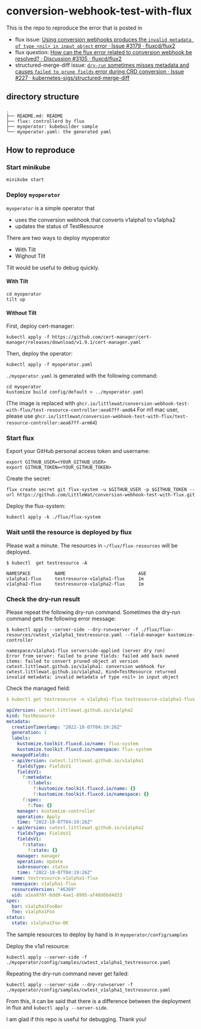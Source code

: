 # conversion-webhook-test-with-flux

This is the repo to reproduce the error that is posted in
- flux issue: [Using conversion webhooks produces the `invalid metadata of type <nil> in input object` error · Issue #3179 · fluxcd/flux2](https://github.com/fluxcd/flux2/issues/3179)
- flux question: [How can the flux error related to conversion webhook be resolved? · Discussion #3105 · fluxcd/flux2](https://github.com/fluxcd/flux2/discussions/3105)
- structured-merge-diff issue: [`dry-run` sometimes misses metadata and causes `failed to prune fields` error during CRD conversion · Issue #227 · kubernetes-sigs/structured-merge-diff](https://github.com/kubernetes-sigs/structured-merge-diff/issues/227)


## directory structure

```
.
├── README.md: README
├── flux: controllerd by flux
├── myoperator: kubebuilder sample
└── myoperator.yaml: the generated yaml
```

## How to reproduce

### Start minikube

```shell
minikube start 
```

### Deploy `myoperator`

`myoperator` is a simple operator that 
- uses the conversion webhook that converts v1alpha1 to v1alpha2
- updates the status of TestResource

There are two ways to deploy myoperator

- With Tilt
- Wighout Tilt

Tilt would be useful to debug quickly.

#### With Tilt

```shell
cd myoperator
tilt up
```

#### Without Tilt

First, deploy cert-manager:

```shell
kubectl apply -f https://github.com/cert-manager/cert-manager/releases/download/v1.9.1/cert-manager.yaml
```

Then, deploy the operator:

```shell
kubectl apply -f myoperator.yaml
```

`./myoperator.yaml` is generated with the following command:

```shell
cd myoperator
kustomize build config/default > ../myoperator.yaml
```
(The image is replaced with `ghcr.io/littlewat/conversion-webhook-test-with-flux/test-resource-controller:aea67ff-amd64`
For m1 mac user, please use `ghcr.io/littlewat/conversion-webhook-test-with-flux/test-resource-controller:aea67ff-arm64`)


### Start flux

Export your GitHub personal access token and username:

```shell
export GITHUB_USER=<YOUR_GITHUB_USER>
export GITHUB_TOKEN=<YOUR_GITHUB_TOKEN>
```

Create the secret:

```shell
flux create secret git flux-system -u $GITHUB_USER -p $GITHUB_TOKEN --url https://github.com/LittleWat/conversion-webhook-test-with-flux.git
```

Deploy the flux-system:

```shell
kubectl apply -k ./flux/flux-system
```

### Wait until the resource is deployed by flux

Please wait a minute.
The resources in `~/flux/flux-resources` will be deployed.
 
```shell
$ kubectl  get testresource -A

NAMESPACE         NAME                           AGE
v1alpha1-flux     testresource-v1alpha1-flux     1m
v1alpha2-flux     testresource-v1alpha2-flux     1m
```

### Check the dry-run result

Please repeat the following dry-run command.
Sometimes the dry-run command gets the following error message:

```shell
$ kubectl apply --server-side --dry-run=server -f ./flux/flux-resources/cwtest_v1alpha1_testresource.yaml --field-manager kustomize-controller

namespace/v1alpha1-flux serverside-applied (server dry run)
Error from server: failed to prune fields: failed add back owned items: failed to convert pruned object at version cwtest.littlewat.github.io/v1alpha1: conversion webhook for cwtest.littlewat.github.io/v1alpha2, Kind=TestResource returned invalid metadata: invalid metadata of type <nil> in input object
```

Check the managed field:

```yaml
$ kubectl get testresource -n v1alpha1-flux testresource-v1alpha1-flux -o yaml --show-managed-fields

apiVersion: cwtest.littlewat.github.io/v1alpha2
kind: TestResource
metadata:
  creationTimestamp: "2022-10-07T04:19:26Z"
  generation: 1
  labels:
    kustomize.toolkit.fluxcd.io/name: flux-system
    kustomize.toolkit.fluxcd.io/namespace: flux-system
  managedFields:
  - apiVersion: cwtest.littlewat.github.io/v1alpha1
    fieldsType: FieldsV1
    fieldsV1:
      f:metadata:
        f:labels:
          f:kustomize.toolkit.fluxcd.io/name: {}
          f:kustomize.toolkit.fluxcd.io/namespace: {}
      f:spec:
        f:foo: {}
    manager: kustomize-controller
    operation: Apply
    time: "2022-10-07T04:19:26Z"
  - apiVersion: cwtest.littlewat.github.io/v1alpha2
    fieldsType: FieldsV1
    fieldsV1:
      f:status:
        f:state: {}
    manager: manager
    operation: Update
    subresource: status
    time: "2022-10-07T04:19:26Z"
  name: testresource-v1alpha1-flux
  namespace: v1alpha1-flux
  resourceVersion: "46369"
  uid: a1ea970f-6dd9-4ae1-8995-af48d6bd4d33
spec:
  bar: v1alpha1FooBar
  foo: v1alpha1Foo
status:
  state: v1alpha1Foo-OK
```

The sample resources to deploy by hand is in `myoperator/config/samples`

Deploy the v1a1 resource:

```shell
kubectl apply --server-side -f ./myoperator/config/samples/cwtest_v1alpha1_testresource.yaml
```

Repeating the dry-run command never get failed:

```shell
kubectl apply --server-side --dry-run=server -f ./myoperator/config/samples/cwtest_v1alpha1_testresource.yaml
```

From this, it can be said that there is  a difference between the deployment in flux and `kubectl apply --server-side`.

I am glad if this repo is useful for debugging. Thank you!
